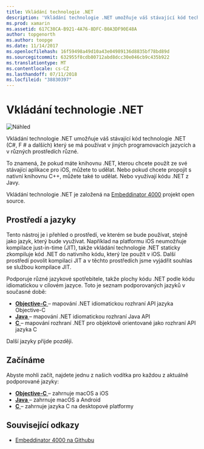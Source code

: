 ```yaml
---
title: Vkládání technologie .NET
description: 'Vkládání technologie .NET umožňuje váš stávající kód technologie .NET (C#, F # a dalších) Chcete-li být zaplněny kódem napsaným v jiných programovacích jazycích.'
ms.prod: xamarin
ms.assetid: 617C38CA-B921-4A76-8DFC-B0A3DF90E48A
author: topgenorth
ms.author: toopge
ms.date: 11/14/2017
ms.openlocfilehash: 16f59498a49d10a43e04989136d8835bf78bd89d
ms.sourcegitcommit: 632955f8cdb80712abd8dcc30e046cb9c435b922
ms.translationtype: MT
ms.contentlocale: cs-CZ
ms.lasthandoff: 07/11/2018
ms.locfileid: "38830397"
---
```

# <a name="net-embedding"></a>Vkládání technologie .NET

![Náhled](~/media/shared/preview.png)

Vkládání technologie .NET umožňuje váš stávající kód technologie .NET (C#, F # a dalších) který se má používat v jiných programovacích jazycích a v různých prostředích různé.

To znamená, že pokud máte knihovnu .NET, kterou chcete použít ze své stávající aplikace pro iOS, můžete to udělat.   Nebo pokud chcete propojit s nativní knihovnu C++, můžete také to udělat.   Nebo využívají kódu .NET z Javy.

Vkládání technologie .NET je založená na [Embeddinator 4000](https://github.com/mono/Embeddinator-4000) projekt open source.

## <a name="environments-and-languages"></a>Prostředí a jazyky

Tento nástroj je i přehled o prostředí, ve kterém se bude používat, stejně jako jazyk, který bude využívat.   Například na platformu iOS neumožňuje kompilace just-in-time (JIT), takže vkládání technologie .NET staticky zkompiluje kód .NET do nativního kódu, který lze použít v iOS.  Další prostředí povolit kompilaci JIT a v těchto prostředích jsme vyjádřit souhlas se službou kompilace JIT.

Podporuje různé jazykové spotřebitele, takže plochy kódu .NET podle kódu idiomatickou v cílovém jazyce.   Toto je seznam podporovaných jazyků v současné době:

- [**Objective-C** ](objective-c/index.md) – mapování .NET idiomatickou rozhraní API jazyka Objective-C
- [**Java** ](android/index.md) – mapování .NET idiomatickou rozhraní Java API
- [**C** ](get-started/c.md) – mapování rozhraní .NET pro objektově orientované jako rozhraní API jazyka C

Další jazyky přijde později.

## <a name="getting-started"></a>Začínáme

Abyste mohli začít, najdete jednu z našich vodítka pro každou z aktuálně podporované jazyky:

- [**Objective-C** ](get-started/objective-c/index.md) – zahrnuje macOS a iOS
- [**Java** ](get-started/java/index.md) – zahrnuje macOS a Android
- [**C** ](get-started/c.md) – zahrnuje jazyka C na desktopové platformy

## <a name="related-links"></a>Související odkazy

- [Embeddinator 4000 na Githubu](https://github.com/mono/Embeddinator-4000)
